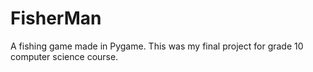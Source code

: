 # FisherMan
A fishing game made in Pygame.
This was my final project for grade 10 computer science course.
